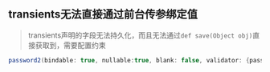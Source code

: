 ## transients无法直接通过前台传参绑定值

> transients声明的字段无法持久化，而且无法通过`def save(Object obj)`直接获取到，需要配置约束

```java
password2(bindable: true, nullable:true, blank: false, validator: {password, obj -> }
```
